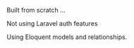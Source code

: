 <p>Built from scratch ... </p>
<p>Not using Laravel auth features</p>
<p>Using Eloquent models and relationships. </p>
